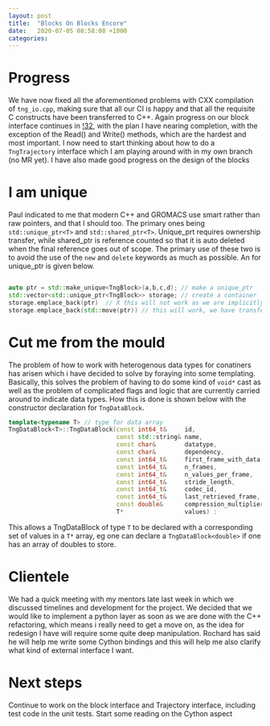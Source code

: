 ```yaml
---
layout: post
title:  "Blocks On Blocks Encore"
date:   2020-07-05 08:58:08 +1000
categories: 
---
```


# Progress

We have now fixed all the aforementioned problems with CXX compilation of `tng_io.cpp`, making sure that all our CI is happy and that all the requisite C constructs have been transferred to C++. Again progress on our block interface continues in [!32](https://gitlab.com/gromacs/tng/-/merge_requests/32), with the plan I have nearing completion, with the exception of the Read() and Write() methods, which are the hardest and most important. I now need to start thinking about how to do a `TngTrajectory` interface which I am playing around with in my own branch (no MR yet). I have also made good progress on the design of the blocks

# I am unique

Paul indicated to me that modern C++ and GROMACS use smart rather than raw pointers, and that I should too. The primary ones being ```std::unique_ptr<T>``` and ```std::shared_ptr<T>```. Unique_prt requires ownership transfer, while shared_ptr is reference counted so that it is auto deleted when the final reference goes out of scope. The primary use of these two is to avoid the use of the `new` and `delete` keywords as much as possible. An for unique_ptr is given below.

```c++

auto ptr = std::make_unique<TngBlock>(a,b,c,d); // make a unique_ptr
std::vector<std::unique_ptr<TngBlock>> storage; // create a container
storage.emplace_back(ptr)  // X this will not work as we are implicitly copying
storage.emplace_back(std::move(ptr)) // this will work, we have transferred ownership
```

# Cut me from the mould

The problem of how to work with heterogenous data types for conatiners has arisen which i have decided to solve by foraying into some templating. Basically, this solves the problem of having to do some kind of `void*` cast as well as the problem of complicated flags and logic that are currently carried around to indicate data types.
How this is done is shown below with the constructor declaration for `TngDataBlock`. 

```c++
template<typename T> // type for data array
TngDataBlock<T>::TngDataBlock(const int64_t&     id,
                              const std::string& name,
                              const char&        datatype,
                              const char&        dependency,
                              const int64_t&     first_frame_with_data,
                              const int64_t&     n_frames,
                              const int64_t&     n_values_per_frame,
                              const int64_t&     stride_length,
                              const int64_t&     codec_id,
                              const int64_t&     last_retrieved_frame,
                              const double&      compression_multiplier,
                              T*                 values) :
```

This allows a TngDataBlock of type `T` to be declared with a corresponding set of values in a `T*` array, eg one can declare a ```TngDataBlock<double>``` if one has an array of doubles to store.

# Clientele

We had a quick meeting with my mentors late last week in which we discussed timelines and development for the project. We decided that we would like to implement a python layer as soon as we are done with the C++ refactoring, which means i really need to get a move on, as the idea for  redesign I have will require some quite deep manipulation. Rochard has said he will help me write some Cython bindings and this will help me also clarify what kind of external interface I want.  


# Next steps

Continue to work on the block interface and Trajectory interface, including test code in the unit tests. Start some reading on the Cython aspect
